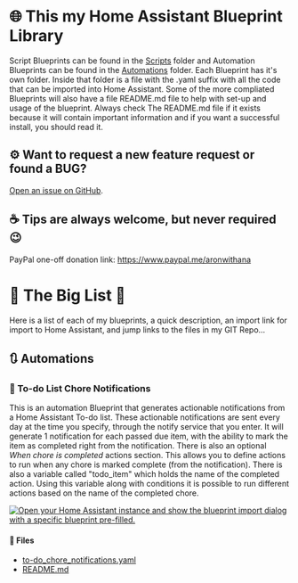 # 🌐 This my Home Assistant Blueprint Library

Script Blueprints can be found in the [Scripts](https://github.com/birdwing/HA_Blueprints/scripts) folder and Automation Blueprints can be found in the [Automations](https://github.com/birdwing/HA_Blueprints/automations) folder.
Each Blueprint has it's own folder. Inside that folder is a file with the .yaml suffix with all the code that can be imported into Home Assistant.
Some of the more compliated Blueprints will also have a file README.md file to help with set-up and usage of the blueprint.
Always check The README.md file if it exists because it will contain important information and if you want a successful install, you should read it.

## ⚙ Want to request a new feature request or found a BUG?

[Open an issue on GitHub](https://github.com/birdwing/HA_Blueprints/issues/new/choose).

## ☕ Tips are always welcome, but never required 😉

PayPal one-off donation link: https://www.paypal.me/aronwithana
  
  
# 📃 The Big List 📃

Here is a list of each of my blueprints, a quick description, an import link for import to Home Assistant, and jump links to the files in my GIT Repo...

## 🔃 Automations

### 🔔 To-do List Chore Notifications

This is an automation Blueprint that generates actionable notifications from a Home Assistant To-do list.
These actionable notifications are sent every day at the time you specify, through the notify service that you enter.
It will generate 1 notification for each passed due item, with the ability to mark the item as completed right from the notification.
There is also an optional *When chore is completed* actions section. This allows you to define actions to run when any chore is marked complete (from the notification). There is also a variable called "todo_item" which holds the name of the completed action. Using this variable along with conditions it is possible to run different actions based on the name of the completed chore.

[![Open your Home Assistant instance and show the blueprint import dialog with a specific blueprint pre-filled.](https://my.home-assistant.io/badges/blueprint_import.svg)](https://my.home-assistant.io/redirect/blueprint_import/?blueprint_url=https%3A%2F%2Fgithub.com%2Fbirdwing%2FHA_Blueprints%2Fblob%2Fmain%2Fautomations%2Fto-do_chore_notifications%2Fto-do_chore_notifications.yaml)

#### 📂 Files
* [to-do_chore_notifications.yaml](automations/to-do_chore_notifications/to-do_chore_notifications.yaml)
* [README.md](automations/to-do_chore_notifications/to-do_chore_notifications.md)
